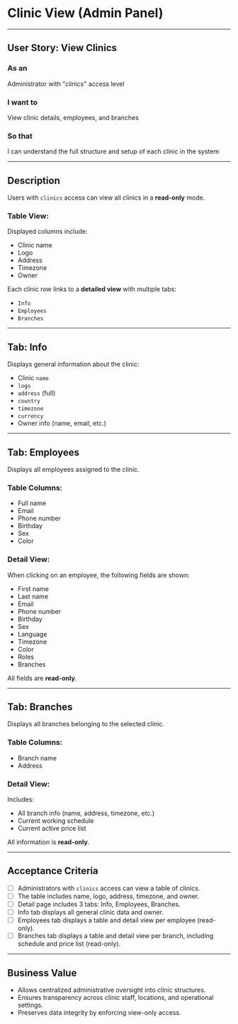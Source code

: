 # Clinic View (Admin Panel)

---

## User Story: View Clinics

### As an
Administrator with "clinics" access level

### I want to
View clinic details, employees, and branches

### So that
I can understand the full structure and setup of each clinic in the system

---

## Description

Users with `clinics` access can view all clinics in a **read-only** mode.

### Table View:
Displayed columns include:
- Clinic name
- Logo
- Address
- Timezone
- Owner

Each clinic row links to a **detailed view** with multiple tabs:
- `Info`
- `Employees`
- `Branches`

---

## Tab: Info
Displays general information about the clinic:
- Clinic `name`
- `logo`
- `address` (full)
- `country`
- `timezone`
- `currency`
- Owner info (name, email, etc.)

---

## Tab: Employees
Displays all employees assigned to the clinic.

### Table Columns:
- Full name
- Email
- Phone number
- Birthday
- Sex
- Color

### Detail View:
When clicking on an employee, the following fields are shown:
- First name
- Last name
- Email
- Phone number
- Birthday
- Sex
- Language
- Timezone
- Color
- Roles
- Branches

All fields are **read-only**.

---

## Tab: Branches
Displays all branches belonging to the selected clinic.

### Table Columns:
- Branch name
- Address

### Detail View:
Includes:
- All branch info (name, address, timezone, etc.)
- Current working schedule
- Current active price list

All information is **read-only**.

---

## Acceptance Criteria

- [ ] Administrators with `clinics` access can view a table of clinics.
- [ ] The table includes name, logo, address, timezone, and owner.
- [ ] Detail page includes 3 tabs: Info, Employees, Branches.
- [ ] Info tab displays all general clinic data and owner.
- [ ] Employees tab displays a table and detail view per employee (read-only).
- [ ] Branches tab displays a table and detail view per branch, including schedule and price list (read-only).

---

## Business Value

- Allows centralized administrative oversight into clinic structures.
- Ensures transparency across clinic staff, locations, and operational settings.
- Preserves data integrity by enforcing view-only access.

